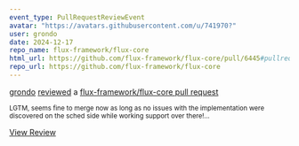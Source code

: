 ```yaml
---
event_type: PullRequestReviewEvent
avatar: "https://avatars.githubusercontent.com/u/741970?"
user: grondo
date: 2024-12-17
repo_name: flux-framework/flux-core
html_url: https://github.com/flux-framework/flux-core/pull/6445#pullrequestreview-2507689060
repo_url: https://github.com/flux-framework/flux-core
---
```


<a href='https://github.com/grondo' target='_blank'>grondo</a> <a href='https://github.com/flux-framework/flux-core/pull/6445#pullrequestreview-2507689060' target='_blank'>reviewed</a> a <a href='https://github.com/flux-framework/flux-core/pull/6445' target='_blank'>flux-framework/flux-core pull request</a>

<small>LGTM, seems fine to merge now as long as no issues with the implementation were discovered on the sched side while working support over there!...</small>

<a href='https://github.com/flux-framework/flux-core/pull/6445#pullrequestreview-2507689060' target='_blank'>View Review</a>